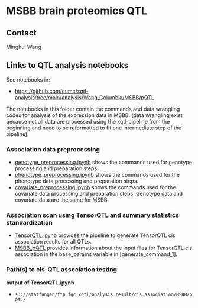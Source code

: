 # MSBB brain proteomics QTL
## Contact

Minghui Wang

## Links to QTL analysis notebooks

See notebooks in: 

- https://github.com/cumc/xqtl-analysis/tree/main/analysis/Wang_Columbia/MSBB/pQTL

The notebooks in this folder contain the commands and data wrangling codes for analysis of the expression data in MSBB. (data wrangling exist because not all data are processed using the xqtl-pipeline from the beginning and need to be reformatted to fit one intermediate step of the pipeline).

### Association data preprocessing

- [genotype_preprocessing.ipynb](https://github.com/cumc/xqtl-analysis/tree/main/analysis/TCW_BU/MSBB/genotype_preprocessing) shows the commands used for genotype processing and preparation steps.
- [phenotype_preprocessing.ipynb](https://github.com/cumc/xqtl-analysis/blob/main/analysis/TCW_BU/MSBB/pqtl/01-phenotype_preprocessing.R) shows the commands used for the phenotype data processing and preparation steps.
- [covariate_preprocessing.ipynb](https://github.com/cumc/xqtl-analysis/blob/main/analysis/TCW_BU/MSBB/mqtl/03-Covariates_Preprocessing.ipynb) shows the commands used for the covariate data processing and preparation steps.
  Genotype data and covariate data are the same for MSBB.
  
### Association scan using TensorQTL and summary statistics standardization

- [TensorQTL.ipynb](https://github.com/cumc/xqtl-protocol/blob/main/code/association_scan/TensorQTL/TensorQTL.ipynb) provides the pipeline to generate TensorQTL cis association results for all QTLs. 
- [MSBB_pQTL](https://github.com/cumc/xqtl-analysis/blob/main/analysis/Wang_Columbia/cis_association/MSBB_pQTL/command_generator.ipynb) provides information about the input files for TensorQTL cis association in the base_params variable in [generate_command_1].


### Path(s) to cis-QTL association testing

**output of TensorQTL.ipynb**

- `s3://statfungen/ftp_fgc_xqtl/analysis_result/cis_association/MSBB/pQTL/`
